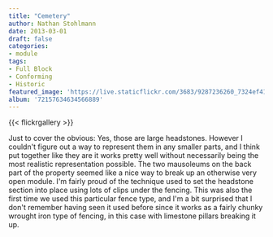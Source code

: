 ```yaml
---
title: "Cemetery"
author: Nathan Stohlmann
date: 2013-03-01
draft: false
categories:
- module
tags:
- Full Block
- Conforming
- Historic
featured_image: 'https://live.staticflickr.com/3683/9287236260_7324ef4152_b.jpg'
album: '72157634634566889'
---
```


{{< flickrgallery >}}

Just to cover the obvious: Yes, those are large headstones. However I couldn't figure out a way to represent them in any smaller parts, and I think put together like they are it works pretty well without necessarily being the most realistic representation possible. The two mausoleums on the back part of the property seemed like a nice way to break up an otherwise very open module. I'm fairly proud of the technique used to set the headstone section into place using lots of clips under the fencing. This was also the first time we used this particular fence type, and I'm a bit surprised that I don't remember having seen it used before since it works as a fairly chunky wrought iron type of fencing, in this case with limestone pillars breaking it up.

